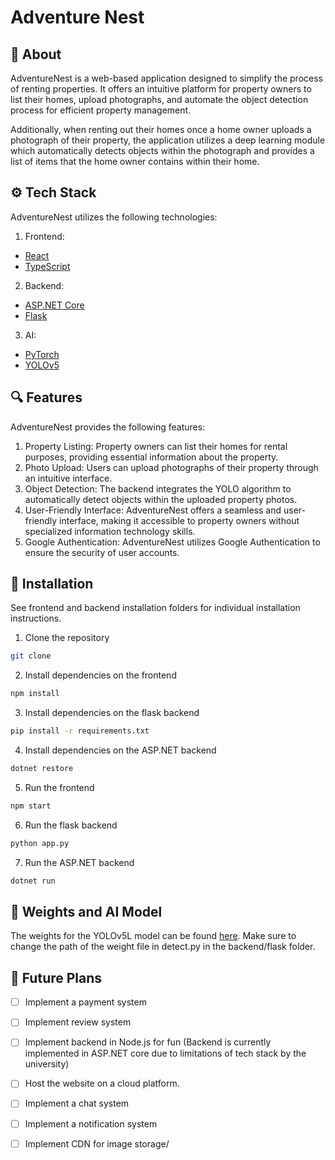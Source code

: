 # Adventure Nest

## 📝 About
AdventureNest is a web-based application designed to simplify the process of renting properties. It offers an intuitive platform for property owners to list their homes, upload photographs, and automate the object detection process for efficient property management. 

Additionally, when renting out their homes once a home owner uploads a photograph of their property, the application utilizes a deep learning module which automatically detects objects within the photograph and provides a list of items that the home owner contains within their home. 

## ⚙️ Tech Stack
AdventureNest utilizes the following technologies:

1. Frontend:
- [React](https://reactjs.org/)
- [TypeScript](https://www.typescriptlang.org/)
2. Backend:
- [ASP.NET Core](https://docs.microsoft.com/en-us/aspnet/core/?view=aspnetcore-5.0)
- [Flask](https://flask.palletsprojects.com/en/1.1.x/)
3. AI: 
- [PyTorch](https://pytorch.org/)
- [YOLOv5](https://github.com/ultralytics/yolov5)

## 🔍 Features
AdventureNest provides the following features:
1. Property Listing: Property owners can list their homes for rental purposes, providing essential information about the property.
2. Photo Upload: Users can upload photographs of their property through an intuitive interface.
3. Object Detection: The backend integrates the YOLO algorithm to automatically detect objects within the uploaded property photos.
4. User-Friendly Interface: AdventureNest offers a seamless and user-friendly interface, making it accessible to property owners without specialized information technology skills.
5. Google Authentication: AdventureNest utilizes Google Authentication to ensure the security of user accounts.

## 🔨 Installation
See frontend and backend installation folders for individual installation instructions.

1. Clone the repository
```bash
git clone
```
2. Install dependencies on the frontend
```bash
npm install
```
3. Install dependencies on the flask backend
```bash
pip install -r requirements.txt
```
4. Install dependencies on the ASP.NET backend
```bash
dotnet restore
```
5. Run the frontend
```bash
npm start
```
6. Run the flask backend
```bash
python app.py
```
7. Run the ASP.NET backend
```bash
dotnet run
```

## 🤖 Weights and AI Model
The weights for the YOLOv5L model can be found [here](https://drive.google.com/file/d/1SuCylSi7Zs83C8gEAiD-lbZurQZk6Ejj/view). Make sure to change the path of the weight
file in detect.py in the backend/flask folder.

## 🔮 Future Plans
- [ ] Implement a payment system
- [ ] Implement review system
- [ ] Implement backend in Node.js for fun (Backend is currently implemented in ASP.NET core due to limitations of tech stack by the university)
- [ ] Host the website on a cloud platform.
- [ ] Implement a chat system
- [ ] Implement a notification system
- [ ] Implement CDN for image storage/




